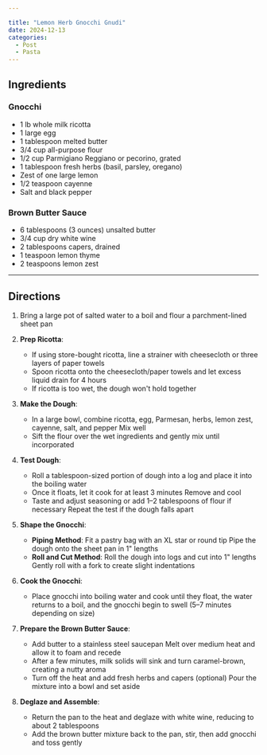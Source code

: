 ```yaml
---

title: "Lemon Herb Gnocchi Gnudi"  
date: 2024-12-13  
categories:  
  - Post  
  - Pasta  
---
```


## Ingredients  

### Gnocchi  
- 1 lb whole milk ricotta  
- 1 large egg  
- 1 tablespoon melted butter  
- 3/4 cup all-purpose flour  
- 1/2 cup Parmigiano Reggiano or pecorino, grated  
- 1 tablespoon fresh herbs (basil, parsley, oregano)  
- Zest of one large lemon  
- 1/2 teaspoon cayenne  
- Salt and black pepper  

### Brown Butter Sauce  
- 6 tablespoons (3 ounces) unsalted butter  
- 3/4 cup dry white wine  
- 2 tablespoons capers, drained  
- 1 teaspoon lemon thyme  
- 2 teaspoons lemon zest  

---

## Directions  

1. Bring a large pot of salted water to a boil and flour a parchment-lined sheet pan  

2. **Prep Ricotta**:  
   - If using store-bought ricotta, line a strainer with cheesecloth or three layers of paper towels  
   - Spoon ricotta onto the cheesecloth/paper towels and let excess liquid drain for 4 hours  
   - If ricotta is too wet, the dough won't hold together  

3. **Make the Dough**:  
   - In a large bowl, combine ricotta, egg, Parmesan, herbs, lemon zest, cayenne, salt, and pepper Mix well  
   - Sift the flour over the wet ingredients and gently mix until incorporated  

4. **Test Dough**:  
   - Roll a tablespoon-sized portion of dough into a log and place it into the boiling water  
   - Once it floats, let it cook for at least 3 minutes Remove and cool  
   - Taste and adjust seasoning or add 1–2 tablespoons of flour if necessary Repeat the test if the dough falls apart  

5. **Shape the Gnocchi**:  
   - **Piping Method**: Fit a pastry bag with an XL star or round tip Pipe the dough onto the sheet pan in 1" lengths  
   - **Roll and Cut Method**: Roll the dough into logs and cut into 1" lengths Gently roll with a fork to create slight indentations  

6. **Cook the Gnocchi**:  
   - Place gnocchi into boiling water and cook until they float, the water returns to a boil, and the gnocchi begin to swell (5–7 minutes depending on size)  

7. **Prepare the Brown Butter Sauce**:  
   - Add butter to a stainless steel saucepan Melt over medium heat and allow it to foam and recede  
   - After a few minutes, milk solids will sink and turn caramel-brown, creating a nutty aroma  
   - Turn off the heat and add fresh herbs and capers (optional) Pour the mixture into a bowl and set aside  

8. **Deglaze and Assemble**:  
   - Return the pan to the heat and deglaze with white wine, reducing to about 2 tablespoons  
   - Add the brown butter mixture back to the pan, stir, then add gnocchi and toss gently